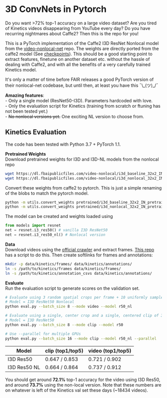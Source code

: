 # 3D ConvNets in Pytorch

Do you want >72% top-1 accuracy on a large video dataset? Are you tired of Kinetics videos disappearing from YouTube every day? Do you have recurring nightmares about Caffe2? Then this is the repo for you!

This is a PyTorch implementation of the Caffe2 I3D ResNet Nonlocal model from the [video-nonlocal-net](https://github.com/facebookresearch/video-nonlocal-net) repo. The weights are directly ported from the caffe2 model (See [checkpoints](https://github.com/facebookresearch/video-nonlocal-net#main-results)). This should be a good starting point to extract features, finetune on another dataset etc. without the hassle of dealing with Caffe2, and with all the benefits of a very carefully trained Kinetics model. 

It's only a matter of time before FAIR releases a good PyTorch version of their nonlocal-net codebase, but until then, at least you have this ¯\\\_(ツ)\_/¯

**Amazing features**:  
&#8291;- Only a single model (ResNet50-I3D). Parameters hardcoded with love.  
&#8291;- Only the evaluation script for Kinetics (training from scratch or ftuning has not been tested yet.)  
&#8291;- ~~No nonlocal versions yet.~~ One exciting NL version to choose from.


## Kinetics Evaluation

The code has been tested with Python 3.7 + PyTorch 1.1.

**Pretrained Weights**  
Download pretrained weights for I3D and I3D-NL models from the nonlocal repo
```bash
wget https://dl.fbaipublicfiles.com/video-nonlocal/i3d_baseline_32x2_IN_pretrain_400k.pkl -P pretrained/
wget https://dl.fbaipublicfiles.com/video-nonlocal/i3d_nonlocal_32x2_IN_pretrain_400k.pkl -P pretrained/
```
Convert these weights from caffe2 to pytorch. This is just a simple renaming of the blobs to match the pytorch model.
```bash
python -m utils.convert_weights pretrained/i3d_baseline_32x2_IN_pretrain_400k.pkl pretrained/i3d_r50_kinetics.pth
python -m utils.convert_weights pretrained/i3d_nonlocal_32x2_IN_pretrain_400k.pkl pretrained/i3d_r50_nl_kinetics.pth
```

The model can be created and weights loaded using
```python
from models import resnet
net = resnet.i3_res50() # vanilla I3D ResNet50
net = resnet.i3_res50_nl() # Nonlocal version
```

**Data**   
Download videos using the [official crawler](https://github.com/activitynet/ActivityNet/tree/master/Crawler/Kinetics) and extract frames. [This repo](https://github.com/kenshohara/3D-ResNets-PyTorch/#kinetics) has a script to do this. Then create softlinks for frames and annotations:
```bash
mkdir -p data/kinetics/frames/ data/kinetics/annotations/
ln -s /path/to/kinetics/frames data/kinetics/frames/
ln -s /path/to/kinetics/annotation_csvs data/kinetics/annotations/
```

**Evaluate**  
Run the evaluation script to generate scores on the validation set. 
```bash
# Evaluate using 3 random spatial crops per frame + 10 uniformly sampled clips per video
# Model = I3D ResNet50 Nonlocal
python eval.py --batch_size 8 --mode video --model r50_nl

# Evaluate using a single, center crop and a single, centered clip of 32 frames 
# Model = I3D ResNet50
python eval.py --batch_size 8 --mode clip --model r50

# Use --parallel for multiple GPUs
python eval.py --batch_size 16 --mode clip --model r50_nl --parallel

```

| Model        | clip (top1/top5)  | video (top1/top5) |
|--------------|-------------------|-------------------|
| I3D Res50    | 0.647 / 0.853     | 0.721 / 0.902     |    
| I3D Res50 NL | 0.664 / 0.864     | 0.737 / 0.912     |


You should get around **72.1%** top-1 accuracy for the video using I3D Res50, and around **73.7%** using the non-local version. Note that these numbers are on whatever is left of the Kinetics val set these days (~18434 videos).
